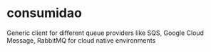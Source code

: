 # consumidao
Generic client for different queue providers like SQS, Google Cloud Message, RabbitMQ for cloud native environments
